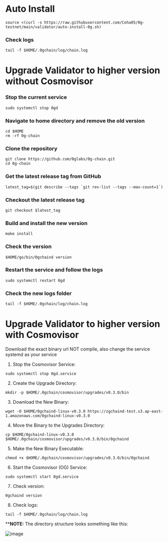 # Auto Install 
```
source <(curl -s https://raw.githubusercontent.com/Coha05/0g-testnet/main/validator/auto-install-0g.sh)
```
### Check logs
```
tail -f $HOME/.0gchain/log/chain.log
```

# Upgrade Validator to higher version without Cosmovisor

### Stop the current service
```
sudo systemctl stop 0gd
```
### Navigate to home directory and remove the old version
```
cd $HOME
rm -rf 0g-chain
```
### Clone the repository
```
git clone https://github.com/0glabs/0g-chain.git
cd 0g-chain
```
### Get the latest release tag from GitHub
```
latest_tag=$(git describe --tags `git rev-list --tags --max-count=1`)
```
### Checkout the latest release tag
```
git checkout $latest_tag
```
### Build and install the new version
```
make install
```
### Check the version
```
$HOME/go/bin/0gchaind version
```
### Restart the service and follow the logs
```
sudo systemctl restart 0gd
```
### Check the new logs folder
```
tail -f $HOME/.0gchain/log/chain.log
```

# Upgrade Validator to higher version with Cosmovisor 
Download the exact binary url NOT compile, also change the service systemd as your service

1. Stop the Cosmovisor Service:
```
sudo systemctl stop 0gd.service
```
2. Create the Upgrade Directory:
```
mkdir -p $HOME/.0gchain/cosmovisor/upgrades/v0.3.0/bin
```
3. Download the New Binary:
```
wget -O $HOME/0gchaind-linux-v0.3.0 https://zgchaind-test.s3.ap-east-1.amazonaws.com/0gchaind-linux-v0.3.0
```
4. Move the Binary to the Upgrades Directory:
```
cp $HOME/0gchaind-linux-v0.3.0 $HOME/.0gchain/cosmovisor/upgrades/v0.3.0/bin/0gchaind
```
5. Make the New Binary Executable:
```
chmod +x $HOME/.0gchain/cosmovisor/upgrades/v0.3.0/bin/0gchaind
```
6. Start the Cosmovisor (OG) Service:
```
sudo systemctl start 0gd.service
```
7. Check version:
```
0gchaind version
```
8. Check logs:
```
tail -f $HOME/.0gchain/log/chain.log
```

****NOTE:**
The directory structure looks something like this:

![image](https://github.com/user-attachments/assets/afb1984b-f241-4b16-a4da-97227730c7e5)
